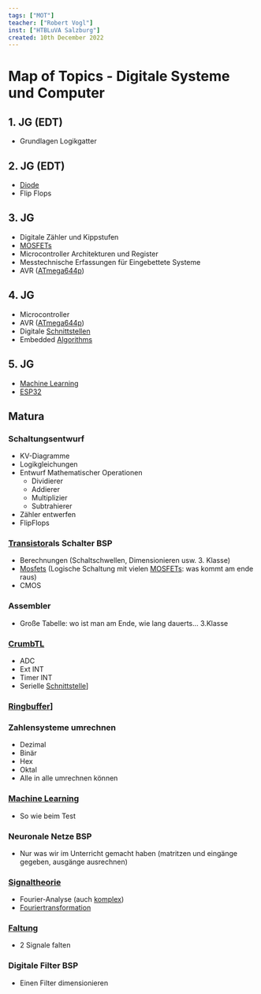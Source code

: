 ```yaml
---
tags: ["MOT"]
teacher: ["Robert Vogl"]
inst: ["HTBLuVA Salzburg"]
created: 10th December 2022
---
```

# Map of Topics - Digitale Systeme und Computer
## 1. JG (EDT)
- Grundlagen Logikgatter

## 2. JG (EDT)
- [Diode](../hwe/Diode.md)
- Flip Flops

## 3. JG
- Digitale Zähler und Kippstufen
- [MOSFETs](../hwe/Metall-Oxid-Halbleiter-Feldeffekttransistor.md)
- Microcontroller Architekturen und Register
- Messtechnische Erfassungen für Eingebettete Systeme 
- AVR ([ATmega644p](AVR%20ATmega644p.md))

## 4. JG
- Microcontroller
- AVR ([ATmega644p](AVR%20ATmega644p.md))
- Digitale [Schnittstellen]({MOC}%20Schnittstellen.md)
- Embedded [Algorithms](../software-technik/ds-algo/{MOC}%20Algorithms.md)

## 5. JG
- [Machine Learning](Machine%20Learning/Machine%20Learning.md)
- [ESP32](../software-technik/IoT/ESP32.md)

## Matura 
### Schaltungsentwurf
- KV-Diagramme
- Logikgleichungen
- Entwurf Mathematischer Operationen
	- Dividierer
	- Addierer
	- Multiplizier
	- Subtrahierer
- Zähler entwerfen
- FlipFlops

### [Transistor](../hwe/{MOC}%20Transistor.md)als Schalter BSP
- Berechnungen (Schaltschwellen, Dimensionieren usw. 3. Klasse)
- [Mosfets](../hwe/Metall-Oxid-Halbleiter-Feldeffekttransistor.md) (Logische Schaltung mit vielen [MOSFETs](../hwe/Metall-Oxid-Halbleiter-Feldeffekttransistor.md): was kommt am ende raus)
- CMOS
### Assembler
- Große Tabelle: wo ist man am Ende, wie lang dauerts… 3.Klasse
### [CrumbTL](AVR%20ATmega644p.md) 
- ADC
- Ext INT
- Timer INT
- Serielle [Schnittstelle]({MOC}%20Schnittstellen.md)]
### [Ringbuffer](Ringbuffer.md)]
### Zahlensysteme umrechnen
- Dezimal
- Binär
- Hex
- Oktal
- Alle in alle umrechnen können
### [Machine Learning](Machine%20Learning/Machine%20Learning.md)
- So wie beim Test
### Neuronale Netze BSP
- Nur was wir im Unterricht gemacht haben (matritzen und eingänge gegeben, ausgänge ausrechnen)
### [Signaltheorie](Signaltheorie.md)
- Fourier-Analyse (auch [komplex](../mathe/mathe%20(3)/Komplexe%20Zahlen.md))
- [Fouriertransformation](../mathe/mathe%20(4)/Fourier%20Transformation.md)
### [Faltung](../hwe/assets/pdf/Faltung.md)
- 2 Signale falten
### Digitale Filter BSP
- Einen Filter dimensionieren 